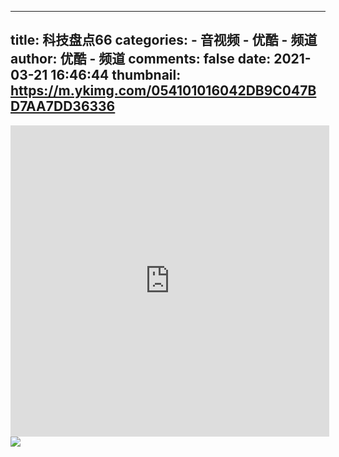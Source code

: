 
---
title: 科技盘点66
categories: 
    - 音视频
    - 优酷 - 频道
author: 优酷 - 频道
comments: false
date: 2021-03-21 16:46:44
thumbnail: https://m.ykimg.com/054101016042DB9C047BD7AA7DD36336
---

<div>   
<iframe height="498" width="510" src="https://player.youku.com/embed/XNTExNTk1OTgyNA==" frameborder="0" 'allowfullscreen'></iframe>
                <br>
                <img src="https://m.ykimg.com/054101016042DB9C047BD7AA7DD36336" referrerpolicy="no-referrer">
                
</div>
            